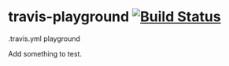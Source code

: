 travis-playground [![Build Status](https://secure.travis-ci.org/marcelduran/travis-playground.png?branch=master)](http://travis-ci.org/marcelduran/travis-playground)
=================

.travis.yml playground

Add something to test.
